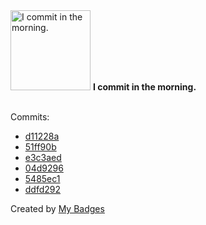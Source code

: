 <img src="https://my-badges.github.io/my-badges/morning-commits.png" alt="I commit in the morning." title="I commit in the morning." width="128">
<strong>I commit in the morning.</strong>
<br><br>

Commits:

- <a href="https://github.com/eryajf/ldapool/commit/d11228a4bd045c1c408dace105a87d8ae4b01c2c">d11228a</a>
- <a href="https://github.com/eryajf/kom/commit/51ff90bca06b0b6c9240038e563de31a808d8e6a">51ff90b</a>
- <a href="https://github.com/eryajf/learning-weekly/commit/e3c3aeda7fb563193f018695a91ff40b64fbe812">e3c3aed</a>
- <a href="https://github.com/eryajf/learning-weekly/commit/04d929636829357ec8f4d7c47a1c6c0baae5f192">04d9296</a>
- <a href="https://github.com/eryajf/eryajfctl/commit/5485ec1980306293bac45a40532946f70a4f6d8c">5485ec1</a>
- <a href="https://github.com/eryajf/.github/commit/ddfd2924a1cf4f198f92eacf818ad28b220eff56">ddfd292</a>


Created by <a href="https://github.com/my-badges/my-badges">My Badges</a>